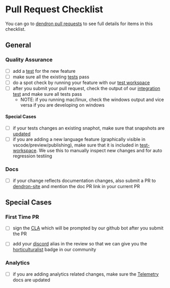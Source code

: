 
# Pull Request Checklist

You can go to [dendron pull requests](https://wiki.dendron.so/notes/adc39825-77a6-46cf-9c49-2642fcb4248e.html) to see full details for items in this checklist.

## General

### Quality Assurance
- [ ] add a [test](https://wiki.dendron.so/notes/cb22bd36-d45a-4ffd-a31e-96c4b39cb7fb.html#writing-tests) for the new feature
- [ ] make sure all the existing [tests](https://wiki.dendron.so/notes/cb22bd36-d45a-4ffd-a31e-96c4b39cb7fb.html#running-all-tests) pass
- [ ] do a spot check by running your feature with our [test workspace](https://wiki.dendron.so/notes/cb22bd36-d45a-4ffd-a31e-96c4b39cb7fb.html#test-workspace)
- [ ] after you submit your pull request, check the output of our [integration test](https://github.com/dendronhq/dendron/actions) and make sure all tests pass
  - NOTE: if you running mac/linux, check the windows output and vice versa if you are developing on windows

#### Special Cases
- [ ] if your tests changes an existing snaphot, make sure that snapshots are [updated](https://wiki.dendron.so/notes/cb22bd36-d45a-4ffd-a31e-96c4b39cb7fb.html#updating-test-snapshots)
- [ ] if you are adding a new language feature (graphically visible in vscode/preview/publishing), make sure that it is included in [test-workspace](https://wiki.dendron.so/notes/cb22bd36-d45a-4ffd-a31e-96c4b39cb7fb.html#test-workspace). We use this to manually inspect new changes and for auto regression testiing 

### Docs
- [ ] if your change reflects documentation changes, also submit a PR to [dendron-site](https://github.com/dendronhq/dendron-site) and mention the doc PR link in your current PR

## Special Cases

### First Time PR
- [ ] sign the [CLA](https://en.wikipedia.org/wiki/Contributor_License_Agreement) which will be prompted by our github bot after you submit the PR
- [ ] add your [discord](https://discord.gg/AE3NRw9) alias in the review so that we can give you the [horticulturalist](https://wiki.dendron.so/notes/7c00d606-7b75-4d28-b563-d75f33f8e0d7.html#horticulturalist) badge in our community



### Analytics
- [ ] if you are adding analytics related changes, make sure the [Telemetry](https://wiki.dendron.so/notes/84df871b-9442-42fd-b4c3-0024e35b5f3c.html) docs are updated